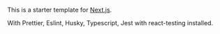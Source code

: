 This is a starter template for [Next.js](https://nextjs.org).

With Prettier, Eslint, Husky, Typescript, Jest with react-testing installed.

